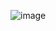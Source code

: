 
![image](https://user-images.githubusercontent.com/97849927/202805525-b5dcfc4a-0af7-4425-89ec-0a06c3ad482b.png)
